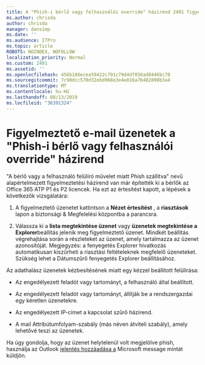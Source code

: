 ```yaml
---
title: A "Phish-i bérlő vagy felhasználói override" házirend 2491 figyelmeztető e-mail üzenetek
ms.author: chrisda
author: chrisda
manager: dansimp
ms.date: ''
ms.audience: ITPro
ms.topic: article
ROBOTS: NOINDEX, NOFOLLOW
localization_priority: Normal
ms.custom: 2491
ms.assetid: ''
ms.openlocfilehash: 456b186ecea59422c791c79d4df056ad8446bc70
ms.sourcegitcommit: 7c90dcc570d32ebd968e3e4e816a7b482890b3a4
ms.translationtype: MT
ms.contentlocale: hu-HU
ms.lasthandoff: 08/13/2019
ms.locfileid: "36391324"
---
```

# <a name="alert-email-messages-from-the-phish-delivered-due-to-tenant-or-user-override-policy"></a>Figyelmeztető e-mail üzenetek a "Phish-i bérlő vagy felhasználói override" házirend

"A bérlő vagy a felhasználó felülíró művelet miatt Phish szállítva" nevű alapértelmezett figyelmeztetési házirend van már építették ki a bérlők az Office 365 ATP P1 és P2 licencek. Ha ezt az értesítést kapott, a lépések a következők vizsgálatára:

1. A figyelmeztető üzenetet kattintson a **Nézet értesítést** , a **riasztások** lapon a biztonsági & Megfelelési központba a parancsra.

2. Válassza ki a **lista megtekintése üzenet** vagy **üzenetek megtekintése a Explorer**beállítás jelenik meg figyelmeztető üzenet. Mindkét beállítás végrehajtása során a részleteket az üzenet, amely tartalmazza az üzenet azonosítóját. Megjegyzés: a fenyegetés Explorer hivatkozás automatikusan kiszűrheti a riasztási feltételeknek megfelelő üzeneteket. Szükség lehet a Dátumszűrő fenyegetés Explorer beállításához.

Az adathalász üzenetek kézbesítésének miatt egy kézzel beállított felülírása:

- Az engedélyezett feladót vagy tartományt, a felhasználó által beállított.

- Az engedélyezett feladót vagy tartományt, állítják be a rendszergazdai egy kéretlen üzenetekre.

- Az engedélyezett IP-címet a kapcsolat szűrő házirend.

- A mail Attribútumfolyam-szabály (más néven átviteli szabály), amely lehetővé teszi az üzenetek.

Ha úgy gondolja, hogy az üzenet helytelenül volt megjelölve phish, használja az Outlook [jelentés hozzáadása a](https://support.office.com/article/b5caa9f1-cdf3-4443-af8c-ff724ea719d2) Microsoft message mintát küldjön.
